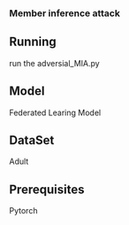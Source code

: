 ### Member inference attack

## Running
run the adversial_MIA.py

## Model
Federated Learing Model

## DataSet
Adult

## Prerequisites
Pytorch
